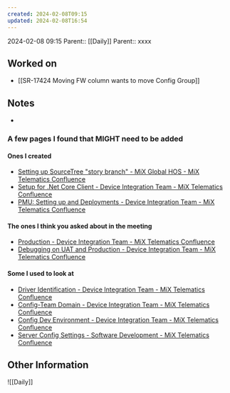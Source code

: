 ```yaml
---
created: 2024-02-08T09:15
updated: 2024-02-08T16:54
---
```

2024-02-08 09:15
Parent:: [[Daily]] 
Parent:: xxxx
## Worked on

- [[SR-17424 Moving FW column wants to move Config Group]]

## Notes

- 
### A few pages I found that MIGHT need to be added

#### Ones I created

- [Setting up SourceTree "story branch" - MiX Global HOS - MiX Telematics Confluence](https://confluence.mixtelematics.com/pages/viewpage.action?pageId=13603735)
- [Setup for .Net Core Client - Device Integration Team - MiX Telematics Confluence](https://confluence.mixtelematics.com/display/CT/Setup+for+.Net+Core+Client)
- [PMU: Setting up and Deployments - Device Integration Team - MiX Telematics Confluence](https://confluence.mixtelematics.com/display/CT/PMU%3A+Setting+up+and+Deployments)

#### The ones I think you asked about in the meeting

- [Production - Device Integration Team - MiX Telematics Confluence](https://confluence.mixtelematics.com/display/CT/Production)
- [Debugging on UAT and Production - Device Integration Team - MiX Telematics Confluence](https://confluence.mixtelematics.com/display/CT/Debugging+on+UAT+and+Production)

#### Some I used to look at

- [Driver Identification - Device Integration Team - MiX Telematics Confluence](https://confluence.mixtelematics.com/display/CT/Driver+Identification)
- [Config-Team Domain - Device Integration Team - MiX Telematics Confluence](https://confluence.mixtelematics.com/display/CT/Config-Team+Domain)
- [Config Dev Environment - Device Integration Team - MiX Telematics Confluence](https://confluence.mixtelematics.com/display/CT/Config+Dev+Environment)
- [Server Config Settings - Software Development - MiX Telematics Confluence](https://confluence.mixtelematics.com/display/softwaredevelopment/Server+Config+Settings)


## Other Information

![[Daily]]
